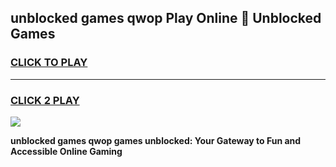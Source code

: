 
## unblocked games qwop Play Online 👋 Unblocked Games
<h3>
<a href="https://premium.freeplayer.one?title=unblocked_games_qwop&ref=19F">CLICK TO PLAY</a></h3>
<hr>

<h3>
<a href="https://premium.freeplayer.one?title=unblocked_games_qwop&ref=19F">CLICK 2 PLAY</a>
  
</h3>

<a href="https://premium.freeplayer.one?title=unblocked_games_qwop&ref=19F"><img src="https://clearcache.store/games.png"></a>


**unblocked games qwop games unblocked: Your Gateway to Fun and Accessible Online Gaming**
